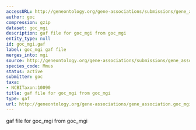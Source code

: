 ```yaml
---
accessURL: http://geneontology.org/gene-associations/submissions/gene_association.goc_mgi.gz
author: goc
compression: gzip
dataset: goc_mgi
description: gaf file for goc_mgi from goc_mgi
entity_type: null
id: goc_mgi.gaf
label: goc_mgi gaf file
merges_into: mgi
source: http://geneontology.org/gene-associations/submissions/gene_association.goc_mgi.gz
species_code: Mmus
status: active
submitter: goc
taxa:
- NCBITaxon:10090
title: gaf file for goc_mgi from goc_mgi
type: gaf
url: http://geneontology.org/gene-associations/gene_association.goc_mgi.gz
---
```


gaf file for goc_mgi from goc_mgi